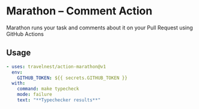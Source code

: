 # Marathon – Comment Action

Marathon runs your task and comments about it on your Pull Request using GitHub Actions

## Usage

```yaml
- uses: travelnest/action-marathon@v1
  env:
    GITHUB_TOKEN: ${{ secrets.GITHUB_TOKEN }}
  with:
    command: make typecheck
    mode: failure
    text: "**Typechecker results**"
```
